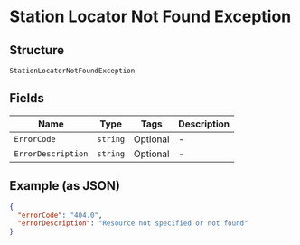 
# Station Locator Not Found Exception

## Structure

`StationLocatorNotFoundException`

## Fields

| Name | Type | Tags | Description |
|  --- | --- | --- | --- |
| `ErrorCode` | `string` | Optional | - |
| `ErrorDescription` | `string` | Optional | - |

## Example (as JSON)

```json
{
  "errorCode": "404.0",
  "errorDescription": "Resource not specified or not found"
}
```

